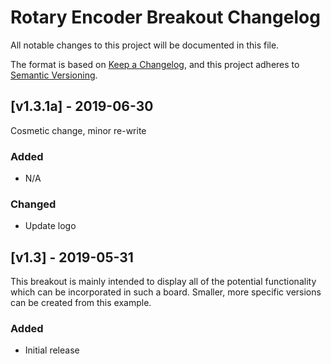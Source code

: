 # Rotary Encoder Breakout Changelog
All notable changes to this project will be documented in this file.

The format is based on [Keep a Changelog](https://keepachangelog.com/en/1.0.0/),
and this project adheres to [Semantic Versioning](https://semver.org/spec/v2.0.0.html).

## [v1.3.1a] - 2019-06-30
Cosmetic change, minor re-write

### Added
 - N/A

### Changed
- Update logo

## [v1.3] - 2019-05-31
This breakout is mainly intended to display all of the potential functionality which can be incorporated in such a board.  Smaller, more specific versions can be created from this example.
### Added
- Initial release
